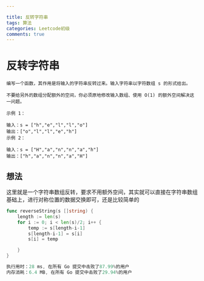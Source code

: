 ```yaml
---

title: 反转字符串
tags: 算法
categories: Leetcode初级
comments: true
---
```


# 反转字符串

```
编写一个函数，其作用是将输入的字符串反转过来。输入字符串以字符数组 s 的形式给出。

不要给另外的数组分配额外的空间，你必须原地修改输入数组、使用 O(1) 的额外空间解决这一问题。

示例 1：

输入：s = ["h","e","l","l","o"]
输出：["o","l","l","e","h"]
示例 2：

输入：s = ["H","a","n","n","a","h"]
输出：["h","a","n","n","a","H"]
```

<!-- more -->

## 想法

这里就是一个字符串数组反转，要求不用额外空间，其实就可以直接在字符串数组基础上，进行对称位置的数据交换即可，还是比较简单的

```go
func reverseString(s []string) {
	length := len(s)
	for i := 0; i < len(s)/2; i++ {
		temp := s[length-i-1]
		s[length-i-1] = s[i]
		s[i] = temp

	}
}

执行用时：28 ms, 在所有 Go 提交中击败了87.99%的用户
内存消耗：6.4 MB, 在所有 Go 提交中击败了29.94%的用户
```



